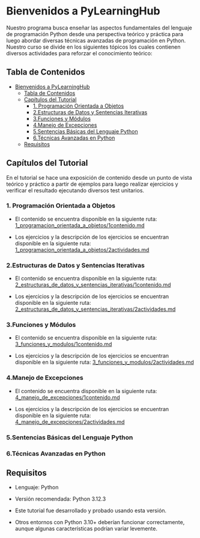 # Bienvenidos a PyLearningHub

Nuestro programa busca enseñar las aspectos fundamentales del lenguaje de programación Python desde una perspectiva teórico y práctica para luego abordar diversas técnicas avanzadas de programación en Python.
Nuestro curso se divide en los siguientes tópicos los cuales contienen diversos actividades para reforzar el conocimiento teórico:

## Tabla de Contenidos

- [Bienvenidos a PyLearningHub](#bienvenidos-a-pylearninghub)
  - [Tabla de Contenidos](#tabla-de-contenidos)
  - [Capítulos del Tutorial](#capítulos-del-tutorial)
    - [1. Programación Orientada a Objetos](#1-programación-orientada-a-objetos)
    - [2.Estructuras de Datos y Sentencias Iterativas](#2estructuras-de-datos-y-sentencias-iterativas)
    - [3.Funciones y Módulos](#3funciones-y-módulos)
    - [4.Manejo de Excepciones](#4manejo-de-excepciones)
    - [5.Sentencias Básicas del Lenguaje Python](#5sentencias-básicas-del-lenguaje-python)
    - [6.Técnicas Avanzadas en Python](#6técnicas-avanzadas-en-python)
  - [Requisitos](#requisitos)

## Capítulos del Tutorial

En el tutorial se hace una exposición de contenido desde un punto de vista teórico y práctico a partir de ejemplos para luego realizar ejercicios y verificar el resultado ejecutando diversos test unitarios.

### 1. Programación Orientada a Objetos

- El contenido se encuentra disponible en la siguiente ruta: [1_programacion_orientada_a_objetos/1contenido.md](./1_programacion_orientada_a_objetos/1contenido.md)

- Los ejercicios y la descripción de los ejercicios se encuentran disponible en la siguiente ruta: [1_programacion_orientada_a_objetos/2actividades.md](./1_programacion_orientada_a_objetos/2actividades.md)

### 2.Estructuras de Datos y Sentencias Iterativas

- El contenido se encuentra disponible en la siguiente ruta: [2_estructuras_de_datos_y_sentencias_iterativas/1contenido.md](./2_estructuras_de_datos_y_sentencias_iterativas/1contenido.md)

- Los ejercicios y la descripción de los ejercicios se encuentran disponible en la siguiente ruta: [2_estructuras_de_datos_y_sentencias_iterativas/2actividades.md](./2_estructuras_de_datos_y_sentencias_iterativas/2actividades.md)

### 3.Funciones y Módulos

- El contenido se encuentra disponible en la siguiente ruta: [3_funciones_y_modulos/1contenido.md](./3_funciones_y_modulos/1contenido.md)

- Los ejercicios y la descripción de los ejercicios se encuentran disponible en la siguiente ruta: [3_funciones_y_modulos/2actividades.md](./3_funciones_y_modulos/2actividades.md)

### 4.Manejo de Excepciones

- El contenido se encuentra disponible en la siguiente ruta: [4_manejo_de_excepciones/1contenido.md](./4_manejo_de_excepciones/)

- Los ejercicios y la descripción de los ejercicios se encuentran disponible en la siguiente ruta: [4_manejo_de_excepciones/2actividades.md](./4_manejo_de_excepciones/2actividades.md)

### 5.Sentencias Básicas del Lenguaje Python

### 6.Técnicas Avanzadas en Python

## Requisitos

- Lenguaje: Python

- Versión recomendada: Python 3.12.3

- Este tutorial fue desarrollado y probado usando esta versión.

- Otros entornos con Python 3.10+ deberían funcionar correctamente, aunque algunas características podrían variar levemente.
